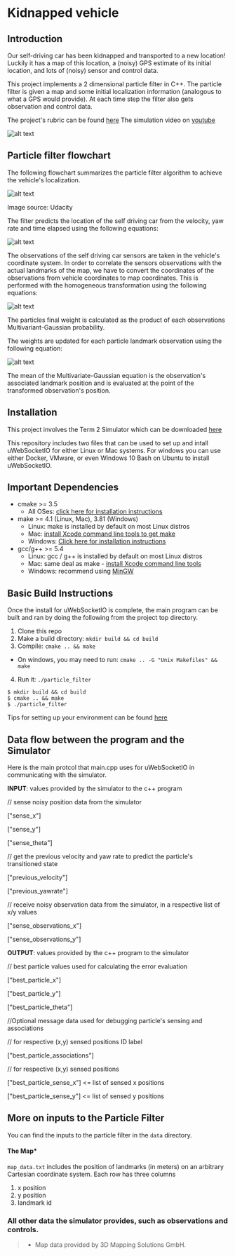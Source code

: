 # Kidnapped vehicle

## Introduction
Our self-driving car has been kidnapped and transported to a new location! Luckily it has a map of this location, a (noisy) GPS estimate of its initial location, and lots of (noisy) sensor and control data.

This project implements a 2 dimensional particle filter in C++. The particle filter is given a map and some initial localization information (analogous to what a GPS would provide). At each time step the filter also gets observation and control data.

The project's rubric can be found [here](https://review.udacity.com/#!/rubrics/747/view)
The simulation video on [youtube](https://youtu.be/g9WeSvtYaHo)

[//]: # (Image References)
[image1]: ./images/particle_filter.png "Particle filter simulator output"
[image2]: ./images/algorith_flowchart.png "Algorith flowchart"
[image3]: ./images/prediction_equations.png "Prediction step equations"
[image4]: ./images/transformation_equations.png "Coordinates transformation equations"
[image5]: ./images/weights_equation.png "weights update equations"

![alt text][image1]

## Particle filter flowchart

The following flowchart summarizes the particle filter algorithm to achieve the vehicle's localization.

![alt text][image2]

Image source: Udacity

The filter predicts the location of the self driving car from the velocity, yaw rate and time elapsed using the following equations:

![alt text][image3]

The observations of the self driving car sensors are taken in the vehicle's coordinate system. In order to correlate the sensors observations with the actual landmarks of the map, we have to convert the coordinates of the observations from vehicle coordinates to map coordinates.
This is performed with the homogeneous transformation using the following equations:

![alt text][image4]

The particles final weight is calculated as the product of each observations Multivariant-Gaussian probability.

The weights are updated for each particle landmark observation using the following equation:

![alt text][image5]

The mean of the Multivariate-Gaussian equation is the observation's associated landmark position and is evaluated at the point of the transformed observation's position.

## Installation
This project involves the Term 2 Simulator which can be downloaded [here](https://github.com/udacity/self-driving-car-sim/releases)

This repository includes two files that can be used to set up and intall uWebSocketIO for either Linux or Mac systems. For windows you can use either Docker, VMware, or even Windows 10 Bash on Ubuntu to install uWebSocketIO.

## Important Dependencies

* cmake >= 3.5
    * All OSes: [click here for installation instructions](https://cmake.org/install/)
* make >= 4.1 (Linux, Mac), 3.81 (Windows)
    * Linux: make is installed by default on most Linux distros
    * Mac: [install Xcode command line tools to get make](https://developer.apple.com/xcode/features/)
    * Windows: [Click here for installation instructions](http://gnuwin32.sourceforge.net/packages/make.htm)
* gcc/g++ >= 5.4
    * Linux: gcc / g++ is installed by default on most Linux distros
    * Mac: same deal as make - [install Xcode command line tools](https://developer.apple.com/xcode/features/)
    * Windows: recommend using [MinGW](http://www.mingw.org/)

## Basic Build Instructions

Once the install for uWebSocketIO is complete, the main program can be built and ran by doing the following from the project top directory.

1. Clone this repo
2. Make a build directory: `mkdir build && cd build`
3. Compile: `cmake .. && make`
* On windows, you may need to run: `cmake .. -G "Unix Makefiles" && make`
4. Run it: `./particle_filter`

```
$ mkdir build && cd build
$ cmake .. && make
$ ./particle_filter
```

Tips for setting up your environment can be found [here](https://classroom.udacity.com/nanodegrees/nd013/parts/40f38239-66b6-46ec-ae68-03afd8a601c8/modules/0949fca6-b379-42af-a919-ee50aa304e6a/lessons/f758c44c-5e40-4e01-93b5-1a82aa4e044f/concepts/23d376c7-0195-4276-bdf0-e02f1f3c665d)

## Data flow between the program and the Simulator

Here is the main protcol that main.cpp uses for uWebSocketIO in communicating with the simulator.

**INPUT**: values provided by the simulator to the c++ program

// sense noisy position data from the simulator

["sense_x"] 

["sense_y"] 

["sense_theta"] 

// get the previous velocity and yaw rate to predict the particle's transitioned state

["previous_velocity"]

["previous_yawrate"]

// receive noisy observation data from the simulator, in a respective list of x/y values

["sense_observations_x"] 

["sense_observations_y"] 


**OUTPUT**: values provided by the c++ program to the simulator

// best particle values used for calculating the error evaluation

["best_particle_x"]

["best_particle_y"]

["best_particle_theta"] 

//Optional message data used for debugging particle's sensing and associations

// for respective (x,y) sensed positions ID label 

["best_particle_associations"]

// for respective (x,y) sensed positions

["best_particle_sense_x"] <= list of sensed x positions

["best_particle_sense_y"] <= list of sensed y positions

## More on inputs to the Particle Filter
You can find the inputs to the particle filter in the `data` directory. 

#### The Map*
`map_data.txt` includes the position of landmarks (in meters) on an arbitrary Cartesian coordinate system. Each row has three columns
1. x position
2. y position
3. landmark id

### All other data the simulator provides, such as observations and controls.

> * Map data provided by 3D Mapping Solutions GmbH.


